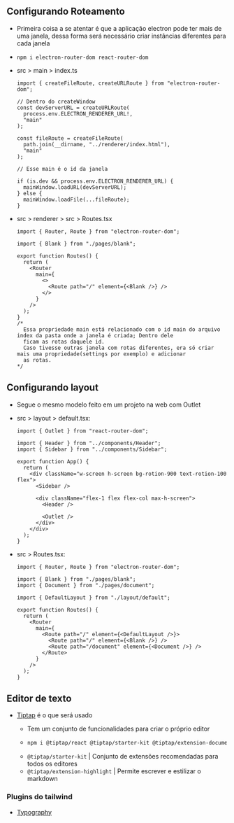 ## Configurando Roteamento

- Primeira coisa a se atentar é que a aplicação electron pode ter mais de uma janela, dessa forma será necessário criar
  instâncias diferentes para cada janela
- `npm i electron-router-dom react-router-dom`
- src > main > index.ts

  ```tsx
  import { createFileRoute, createURLRoute } from "electron-router-dom";

  // Dentro do createWindow
  const devServerURL = createURLRoute(
    process.env.ELECTRON_RENDERER_URL!,
    "main"
  );

  const fileRoute = createFileRoute(
    path.join(__dirname, "../renderer/index.html"),
    "main"
  );

  // Esse main é o id da janela

  if (is.dev && process.env.ELECTRON_RENDERER_URL) {
    mainWindow.loadURL(devServerURL);
  } else {
    mainWindow.loadFile(...fileRoute);
  }
  ```

- src > renderer > src > Routes.tsx

  ```tsx
  import { Router, Route } from "electron-router-dom";

  import { Blank } from "./pages/blank";

  export function Routes() {
    return (
      <Router
        main={
          <>
            <Route path="/" element={<Blank />} />
          </>
        }
      />
    );
  }
  /*
    Essa propriedade main está relacionado com o id main do arquivo index da pasta onde a janela é criada; Dentro dele
    ficam as rotas daquele id.
    Caso tivesse outras janela com rotas diferentes, era só criar mais uma propriedade(settings por exemplo) e adicionar
    as rotas.
  */
  ```

## Configurando layout

- Segue o mesmo modelo feito em um projeto na web com Outlet
- src > layout > default.tsx:

  ```tsx
  import { Outlet } from "react-router-dom";

  import { Header } from "../components/Header";
  import { Sidebar } from "../components/Sidebar";

  export function App() {
    return (
      <div className="w-screen h-screen bg-rotion-900 text-rotion-100 flex">
        <Sidebar />

        <div className="flex-1 flex flex-col max-h-screen">
          <Header />

          <Outlet />
        </div>
      </div>
    );
  }
  ```

- src > Routes.tsx:

  ```tsx
  import { Router, Route } from "electron-router-dom";

  import { Blank } from "./pages/blank";
  import { Document } from "./pages/document";

  import { DefaultLayout } from "./layout/default";

  export function Routes() {
    return (
      <Router
        main={
          <Route path="/" element={<DefaultLayout />}>
            <Route path="/" element={<Blank />} />
            <Route path="/document" element={<Document />} />
          </Route>
        }
      />
    );
  }
  ```

## Editor de texto

- [Tiptap](https://tiptap.dev) é o que será usado

  - Tem um conjunto de funcionalidades para criar o próprio editor
  - ```bash
    npm i @tiptap/react @tiptap/starter-kit @tiptap/extension-document @tiptap/extension-placeholder @tiptap/extension-typography @tiptap/extension-highlight
    ```
  - `@tiptap/starter-kit` | Conjunto de extensões recomendadas para todos os editores
  - `@tiptap/extension-highlight` | Permite escrever e estilizar o markdown

### Plugins do tailwind

- [Typography](https://tailwindcss.com/docs/typography-plugin)
